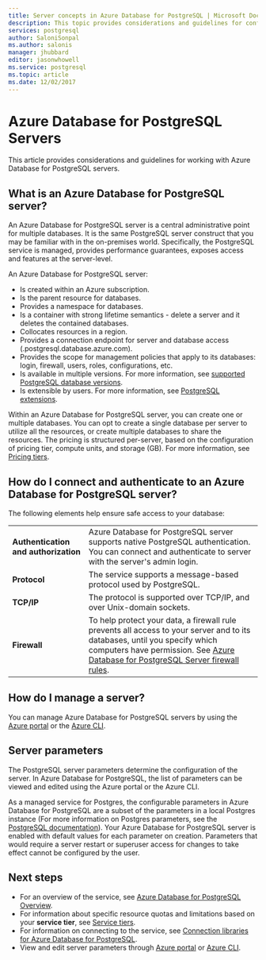 ```yaml
---
title: Server concepts in Azure Database for PostgreSQL | Microsoft Docs
description: This topic provides considerations and guidelines for configuring and managing Azure Database for PostgreSQL servers.
services: postgresql
author: SaloniSonpal
ms.author: salonis
manager: jhubbard
editor: jasonwhowell
ms.service: postgresql
ms.topic: article
ms.date: 12/02/2017
---
```

# Azure Database for PostgreSQL Servers
This article provides considerations and guidelines for working with Azure Database for PostgreSQL servers.

## What is an Azure Database for PostgreSQL server?
An Azure Database for PostgreSQL server is a central administrative point for multiple databases. It is the same PostgreSQL server construct that you may be familiar with in the on-premises world. Specifically, the PostgreSQL service is managed, provides performance guarantees, exposes access and features at the server-level.

An Azure Database for PostgreSQL server:

- Is created within an Azure subscription.
- Is the parent resource for databases.
- Provides a namespace for databases.
- Is a container with strong lifetime semantics - delete a server and it deletes the contained databases.
- Collocates resources in a region.
- Provides a connection endpoint for server and database access (.postgresql.database.azure.com).
- Provides the scope for management policies that apply to its databases: login, firewall, users, roles, configurations, etc.
- Is available in multiple versions. For more information, see [supported PostgreSQL database versions](concepts-supported-versions.md).
- Is extensible by users. For more information, see [PostgreSQL extensions](concepts-extensions.md).

Within an Azure Database for PostgreSQL server, you can create one or multiple databases. You can opt to create a single database per server to utilize all the resources, or create multiple databases to share the resources. The pricing is structured per-server, based on the configuration of pricing tier, compute units, and storage (GB). For more information, see [Pricing tiers](./concepts-service-tiers.md).

## How do I connect and authenticate to an Azure Database for PostgreSQL server?
The following elements help ensure safe access to your database:

|||
|:--|:--|
| **Authentication and authorization** | Azure Database for PostgreSQL server supports native PostgreSQL authentication. You can connect and authenticate to server with the server's admin login. |
| **Protocol** | The service supports a message-based protocol used by PostgreSQL. |
| **TCP/IP** | The protocol is supported over TCP/IP, and over Unix-domain sockets. |
| **Firewall** | To help protect your data, a firewall rule prevents all access to your server and to its databases, until you specify which computers have permission. See [Azure Database for PostgreSQL Server firewall rules](concepts-firewall-rules.md). |

## How do I manage a server?
You can manage Azure Database for PostgreSQL servers by using the [Azure portal](https://portal.azure.com) or the [Azure CLI](/cli/azure/postgres).

## Server parameters
The PostgreSQL server parameters determine the configuration of the server. In Azure Database for PostgreSQL, the list of parameters can be viewed and edited using the Azure portal or the Azure CLI. 

As a managed service for Postgres, the configurable parameters in Azure Database for PostgreSQL are a subset of the parameters in a local Postgres instance (For more information on Postgres parameters, see the [PostgreSQL documentation](https://www.postgresql.org/docs/9.6/static/runtime-config.html)). Your Azure Database for PostgreSQL server is enabled with default values for each parameter on creation. Parameters that would require a server restart or superuser access for changes to take effect cannot be configured by the user.


## Next steps
- For an overview of the service, see [Azure Database for PostgreSQL Overview](overview.md).
- For information about specific resource quotas and limitations based on your **service tier**, see [Service tiers](concepts-service-tiers.md).
- For information on connecting to the service, see [Connection libraries for Azure Database for PostgreSQL](concepts-connection-libraries.md).
- View and edit server parameters through [Azure portal](howto-configure-server-parameters-using-portal.md) or [Azure CLI](howto-configure-server-parameters-using-cli.md).
